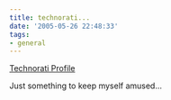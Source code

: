 ```yaml
---
title: technorati...
date: '2005-05-26 22:48:33'
tags:
- general
---
```


<a href="http://www.technorati.com/claim/73srnbbeb" rel="me">Technorati Profile</a>

Just something to keep myself amused...
